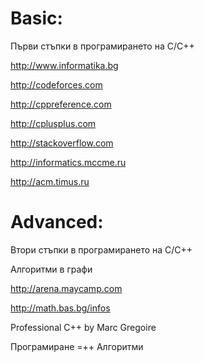 # Basic:

Първи стъпки в програмирането  на C/C++

http://www.informatika.bg

http://codeforces.com

http://cppreference.com

http://cplusplus.com

http://stackoverflow.com

http://informatics.mccme.ru

http://acm.timus.ru

# Advanced:

Втори стъпки в програмирането на C/C++

Алгоритми в графи

http://arena.maycamp.com

http://math.bas.bg/infos

Professional C++ by Marc Gregoire

Програмиране =++ Алгоритми
